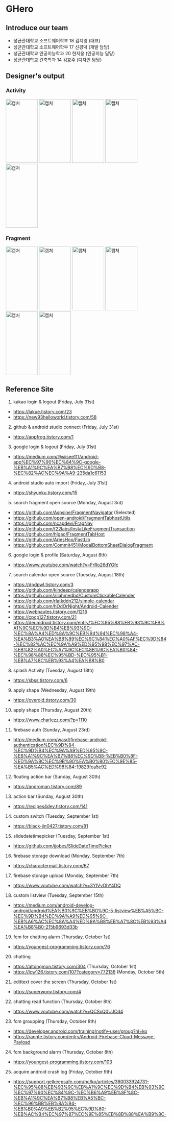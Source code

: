 # GHero
## Introduce our team <br>
- 성균관대학교 소프트웨어학부 18 김지영 (대표)
- 성균관대학교 소프트웨어학부 17 신경덕 (개발 담당)
- 성균관대학교 인공지능학과 20 현지웅 (인공지능 담당)
- 성균관대학교 건축학과 14 김효주 (디자인 담당)

## Designer's output
### Activity
<div>
  <img width="100" height="200" alt="캡처" src="https://user-images.githubusercontent.com/28394879/95562114-b0867880-0a56-11eb-9ab0-03851c11a87d.png"> 
  <img width="100" height="200" alt="캡처" src="https://user-images.githubusercontent.com/28394879/95562601-5639e780-0a57-11eb-90ef-b9879d0c9495.png">
  <img width="100" height="200" alt="캡처" src="https://user-images.githubusercontent.com/28394879/95562737-83869580-0a57-11eb-88c3-7e8a4bea6514.jpg">
  <img width="100" height="200" alt="캡처" src="https://user-images.githubusercontent.com/28394879/95562808-9d27dd00-0a57-11eb-9592-18f34dd4e957.png">
  <img width="100" height="200" alt="캡처" src="https://user-images.githubusercontent.com/28394879/95563031-dceec480-0a57-11eb-806b-f3e6ea8d981d.png">
</div>

### Fragment 
<div>
  <img width="100" height="200" alt="캡처" src="https://user-images.githubusercontent.com/28394879/95563527-73bb8100-0a58-11eb-8291-480438dcd267.jpg">
  <img width="100" height="200" alt="캡처" src="https://user-images.githubusercontent.com/28394879/95563318-32c36c80-0a58-11eb-8551-de63050ff722.png">
  <img width="100" height="200" alt="캡처" src="https://user-images.githubusercontent.com/28394879/95563615-96e63080-0a58-11eb-876d-5bef1e6b4ca1.jpg">
  <img width="100" height="200" alt="캡처" src="https://user-images.githubusercontent.com/28394879/95563677-af564b00-0a58-11eb-9dd5-0138e470cf42.jpg">
  <img width="100" height="200" alt="캡처" src="https://user-images.githubusercontent.com/28394879/95563748-ca28bf80-0a58-11eb-8eb6-c83df849b38a.jpg">
  <img width="100" height="200" alt="캡처" src="https://user-images.githubusercontent.com/28394879/95563438-5686b280-0a58-11eb-905d-898be18815b6.png">
</div>


## Reference Site
1. kakao login & logout (Friday, July 31st)
- https://lakue.tistory.com/23
- https://new93helloworld.tistory.com/58

2. github & android studio connect (Friday, July 31st)
- https://appfrog.tistory.com/1

3. google login & logout (Friday, July 31st)
- https://medium.com/@siisee111/android-app%EC%97%90%EC%84%9C-google-%EB%A1%9C%EA%B7%B8%EC%9D%B8-%EC%82%AC%EC%9A%A9-235da1c61153

4. android studio auto import (Friday, July 31st)
- https://shyunku.tistory.com/15

5. search fragment open source (Monday, August 3rd)
- https://github.com/Aspsine/FragmentNavigator (Selected)
- https://github.com/open-android/FragmentTabhostUtils
- https://github.com/ncapdevi/FragNav
- https://github.com/f22labs/InstaLikeFragmentTransaction
- https://github.com/hlgao/FragmentTabHost
- https://github.com/AriesHoo/FastLib
- https://github.com/Commit451/ModalBottomSheetDialogFragment

6. google login & profile (Saturday, August 8th)
- https://www.youtube.com/watch?v=FrRo26dYGfc

7. search calendar open source (Tuesday, August 18th)
- https://dpdpwl.tistory.com/3
- https://github.com/kindeep/calenderapp
- https://github.com/aliahmedbd/CustomClickableCalender
- https://github.com/rlatkddn212/simple-calendar
- https://github.com/hOdOrNight/Android-Calender
- https://webnautes.tistory.com/1216
- https://cpcp127.tistory.com/21
- https://deumdroid.tistory.com/entry/%EC%95%88%EB%93%9C%EB%A1%9C%EC%9D%B4%EB%93%9C-%EC%8A%A4%ED%8A%9C%EB%94%94%EC%98%A4-%EA%B3%A0%EA%B8%89%EC%9C%84%EC%A0%AF%EC%9D%84-%EC%82%AC%EC%9A%A9%ED%95%98%EC%97%AC-%EB%82%A0%EC%A7%9C%EC%8B%9C%EA%B0%84-%EC%98%88%EC%95%BD-%EC%95%B1-%EB%A7%8C%EB%93%A4%EA%B8%B0

8. splash Activity (Tuesday, August 18th)
- https://sbss.tistory.com/6

9. apply shape (Wednesday, August 19th)
- https://overoid.tistory.com/30

10. apply shape (Thursday, August 20th)
- https://www.charlezz.com/?p=1110

11. firebase auth (Sunday, August 23rd)
- https://medium.com/wasd/firebase-android-authentication%EC%9D%84-%EC%9D%B4%EC%9A%A9%ED%95%9C-%EB%A1%9C%EA%B7%B8%EC%9D%B8-%EB%B0%8F-%ED%9A%8C%EC%9B%90%EA%B0%80%EC%9E%85-%EA%B5%AC%ED%98%84-19829fca5e92

12. floating action bar (Sunday, August 30th)
- https://androman.tistory.com/89

13. action bar (Sunday, August 30th)
- https://recipes4dev.tistory.com/141

14. custom switch (Tuesday, September 1st)
- https://black-jin0427.tistory.com/81

15. slidedatetimepicker (Tuesday, September 1st)
- https://github.com/jjobes/SlideDateTimePicker

16. firebase storage download (Monday, September 7th)
- https://charactermail.tistory.com/67 

17. firebase storage upload (Monday, September 7th)
- https://www.youtube.com/watch?v=3YIVyOhY4DQ 

18. custom listview (Tuesday, September 15th)
- https://medium.com/android-develop-android/android%EA%B0%9C%EB%B0%9C-5-listview%EB%A5%BC-%EC%9D%B4%EC%9A%A9%ED%95%9C-%EB%A6%AC%EC%8A%A4%ED%8A%B8%EB%A7%8C%EB%93%A4%EA%B8%B0-215b9693d33b

19. fcm for chatting alarm (Thursday, October 1st)
- https://youngest-programming.tistory.com/76

20. chatting 
- https://altongmon.tistory.com/304 (Thursday, October 1st)
- https://lcw126.tistory.com/107?category=772136 (Monday, October 5th)

21. edittext cover the screen (Thursday, October 1st)
- https://superwony.tistory.com/4

22. chatting read function (Thursday, October 8th)
- https://www.youtube.com/watch?v=QCSxQ0UJCd4

23. fcm groupping (Thursday, October 8th)
- https://developer.android.com/training/notify-user/group?hl=ko
- https://rannte.tistory.com/entry/Android-Firebase-Cloud-Message-Payload

24. fcm background alarm (Thursday, October 8th)
- https://youngest-programming.tistory.com/103

25. acquire android crash log (Friday, October 9th)
- https://support.getkeepsafe.com/hc/ko/articles/360033924731-%EC%95%88%EB%93%9C%EB%A1%9C%EC%9D%B4%EB%93%9C%EC%97%90%EC%84%9C-%EC%B6%A9%EB%8F%8C-%EB%A1%9C%EA%B7%B8%EB%A5%BC-%EC%96%BB%EB%8A%94-%EB%B0%A9%EB%B2%95%EC%9D%80-%EB%AC%B4%EC%97%87%EC%9E%85%EB%8B%88%EA%B9%8C-

